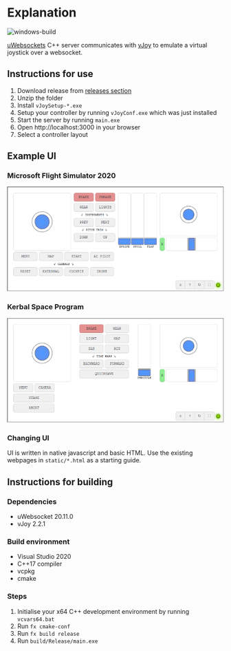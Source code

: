# Explanation
![windows-build](https://github.com/FiendChain/VirtualJoystickCpp/actions/workflows/windows.yml/badge.svg)

[uWebsockets](https://github.com/uNetworking/uWebSockets) C++ server communicates with [vJoy](https://github.com/njz3/vJoy) to emulate a virtual joystick over a websocket.

## Instructions for use
1. Download release from [releases section](https://github.com/FiendChain/VirtualJoystickCpp/releases)
2. Unzip the folder
3. Install <code>vJoySetup-*.exe</code>
4. Setup your controller by running <code>vJoyConf.exe</code> which was just installed
5. Start the server by running <code>main.exe</code>
6. Open http://localhost:3000 in your browser
7. Select a controller layout

## Example UI
### Microsoft Flight Simulator 2020
![alt text](docs/gui_msfs_2020.png "Microsoft Flight Simulator 2020")

### Kerbal Space Program
![alt text](docs/gui_ksp.png "Kerbal Space Program")

### Changing UI
UI is written in native javascript and basic HTML. Use the existing webpages in <code>static/*.html</code> as a starting guide.

## Instructions for building
### Dependencies
- uWebsocket 20.11.0
- vJoy 2.2.1

### Build environment
- Visual Studio 2020
- C++17 compiler
- vcpkg 
- cmake

### Steps
1. Initialise your x64 C++ development environment by running <code>vcvars64.bat</code>
2. Run <code>fx cmake-conf</code>
3. Run <code>fx build release</code>
4. Run <code>build/Release/main.exe</code>
